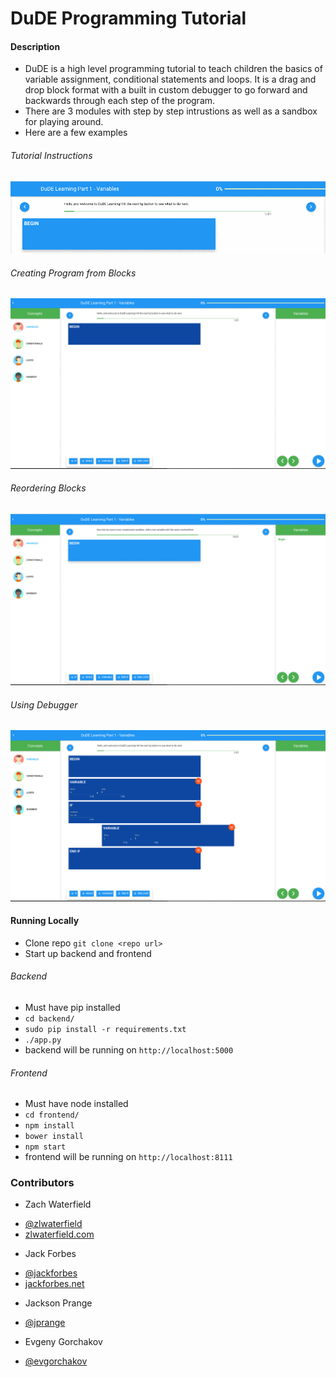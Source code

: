 # DuDE Programming Tutorial

#### Description

  - DuDE is a high level programming tutorial to teach children the basics of variable assignment, conditional statements and loops. It is a drag and drop block format with a built in custom debugger to go forward and backwards through each step of the program.
  - There are 3 modules with step by step intrustions as well as a sandbox for playing around.
  - Here are a few examples

###### Tutorial Instructions
  ![instructions](./images/instructions.gif)

###### Creating Program from Blocks
  ![blocks](./images/blocks.gif)

###### Reordering Blocks
  ![reordering](./images/reordering.gif)

###### Using Debugger
  ![debugger](./images/debugger.gif)

#### Running Locally

  - Clone repo `git clone <repo url>`
  - Start up backend and frontend

###### Backend

 - Must have pip installed
 - `cd backend/`
 - `sudo pip install -r requirements.txt`
 - `./app.py`
 - backend will be running on `http://localhost:5000`

###### Frontend

  - Must have node installed
  - `cd frontend/`
  - `npm install`
  - `bower install`
  - `npm start`
  - frontend will be running on `http://localhost:8111`

### Contributors

- Zach Waterfield 
 * [@zlwaterfield](https://github.com/zlwaterfield "Zach Waterfield")
 * [zlwaterfield.com](http://zlwaterfield.com)
- Jack Forbes
 * [@jackforbes](https://github.com/JackForbes "Jack Forbes")
 * [jackforbes.net](http://jackforbes.net)
- Jackson Prange
 * [@jprange](https://github.com/Jprange)
- Evgeny Gorchakov
 * [@evgorchakov](https://github.com/evgorchakov)

